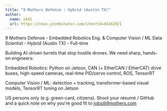 ```yaml
---
title: "9 Mothers Defense : Hybrid (Austin TX)"
author:
  name: ukd1
  url: https://news.ycombinator.com/item?id=44162021
---
```

9 Mothers Defense - Embedded Robotics Eng. &amp; Computer Vision &#x2F; ML Data Scientist - Hybrid (Austin TX) - Full-time

Building AI-driven turrets that stop hostile drones. We need sharp, hands-on engineers:

Embedded Robotics: Python on Jetson, CAN (+ EtherCAN &#x2F; EtherCAT) drive buses, high-speed cameras, real-time PID&#x2F;servo control, ROS, TensorRT

Computer Vision &#x2F; ML: detection + tracking, transformer-based visual models, TensorRT tuning on Jetson

US persons only (e.g. green-card, citizens). Shoot your résumé &#x2F; GitHub and a quick note on why you&#x27;re good fit to jobs@9mothers.com
<JobApplication />
